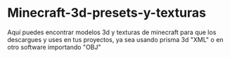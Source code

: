 # Minecraft-3d-presets-y-texturas
Aquí puedes encontrar modelos 3d y texturas de minecraft para que los descargues y uses en tus proyectos, ya sea usando prisma 3d "XML" o en otro software importando "OBJ"
